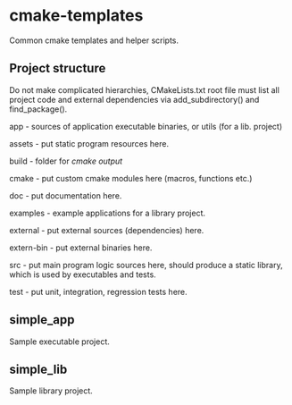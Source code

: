 # cmake-templates
Common cmake templates and helper scripts.

## Project structure
Do not make complicated hierarchies, CMakeLists.txt root file must list
all project code and external dependencies via add_subdirectory() and
find_package().

app - sources of application executable binaries, or utils (for a lib. project)

assets - put static program resources here.

build - folder for *cmake output*

cmake - put custom cmake modules here (macros, functions etc.)

doc - put documentation here.

examples - example applications for a library project.

external - put external sources (dependencies) here. 

extern-bin - put external binaries here.

src - put main program logic sources here, should produce a static library,
which is used by executables and tests.

test - put unit, integration, regression tests here.

## simple_app
Sample executable project.

## simple_lib
Sample library project.